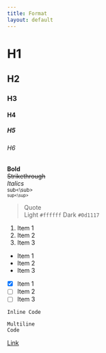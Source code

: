 ```yaml
---
title: Format
layout: default
--- 
```


# H1
## H2
### H3
#### H4
##### H5
###### H6

**Bold**  
~~Strikethrough~~  
_Italics_  
<sub>sub<\sub>  
<sup>sup<\sup>  
> Quote  
Light `#ffffff` Dark `#0d1117`

1. Item 1
2. Item 2
3. Item 3

- Item 1
- Item 2
- Item 3

- [x] Item 1
- [ ] Item 2
- [ ] Item 3

`Inline Code`

```batch
Multiline
Code
```

[Link](https://google.com)
